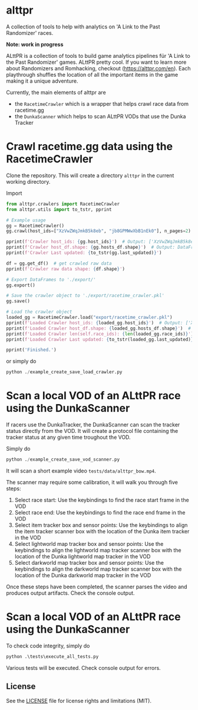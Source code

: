 # alttpr
A collection of tools to help with analytics on 'A Link to the Past Randomizer' races.

**Note: work in progress**

ALttPR is a collection of tools to build game analytics pipelines für 'A Link to the Past Randomizer' games.
ALttPR pretty cool. If you want to learn more about Randomizers and Romhacking, checkout  (https://alttpr.com/en).
Each playthrough shuffles the location of all the important items in the game making it a unique adventure.

Currently, the main elements of alttpr are
- the `RacetimeCrawler` which is a wrapper that helps crawl race data from racetime.gg
- the `DunkaScanner` which helps to scan ALttPR VODs that use the Dunka Tracker

<!---
This repository provides a library that's distributed by `pip` that you
use for building your own bots.  See the [documentation](https://hubotio.github.io/hubot/docs.html)
for details on getting up and running with your very own robot friend.
--->

# Crawl racetime.gg data using the RacetimeCrawler

Clone the repository. This will create a directory `alttpr` in the current working directory.

Import 

```py
from alttpr.crawlers import RacetimeCrawler
from alttpr.utils import to_tstr, pprint

# Example usage
gg = RacetimeCrawler()
gg.crawl(host_ids=["XzVwZWqJmkB5k8eb", "jb8GPMWwXbB1nEk0"], n_pages=2)  # crawl 

pprint(f'Crawler host_ids: {gg.host_ids}')  # Output: ['XzVwZWqJmkB5k8eb', 'jb8GPMWwXbB1nEk0']
pprint(f'Crawler host_df.shape: {gg.hosts_df.shape}')  # Output: DataFrame with combined hosts data
pprint(f'Crawler Last updated: {to_tstr(gg.last_updated)}')

df = gg.get_df()  # get crawled raw data
pprint(f'Crawler raw data shape: {df.shape}')

# Export DataFrames to './export/'
gg.export()

# Save the crawler object to './export/racetime_crawler.pkl'
gg.save()

# Load the crawler object
loaded_gg = RacetimeCrawler.load("export/racetime_crawler.pkl")
pprint(f'Loaded Crawler host_ids: {loaded_gg.host_ids}')  # Output: ['XzVwZWqJmkB5k8eb', 'jb8GPMWwXbB1nEk0']
pprint(f'Loaded Crawler host_df.shape: {loaded_gg.hosts_df.shape}')  # Output: DataFrame with combined hosts data
pprint(f'Loaded Crawler len(self.race_ids): {len(loaded_gg.race_ids)}')  # Output: DataFrame with combined hosts data
pprint(f'Loaded Crawler Last updated: {to_tstr(loaded_gg.last_updated)}')

pprint('Finished.')
```
or simply do

```py
python ./example_create_save_load_crawler.py
```

# Scan a local VOD of an ALttPR race using the DunkaScanner
If racers use the DunkaTracker, the DunkaScanner can scan the tracker status directly from the VOD. It will create a protocol file containing the tracker status at any given time troughout the VOD.

Simply do

```py
python ./example_create_save_vod_scanner.py
```

It will scan a short example video `tests/data/alttpr_bow.mp4`.

The scanner may require some calibration, it will walk you through five steps:
1) Select race start: Use the keybindings to find the race start frame in the VOD
2) Select race end: Use the keybindings to find the race end frame in the VOD
3) Select item tracker box and sensor points: Use the keybindings to align the item tracker scanner box with the location of the Dunka item tracker in the VOD
4) Select lightworld map tracker box and sensor points: Use the keybindings to align the lightworld map tracker scanner box with the location of the Dunka lightworld map tracker in the VOD
5) Select darkworld map tracker box and sensor points: Use the keybindings to align the darkworld map tracker scanner box with the location of the Dunka darkworld map tracker in the VOD

Once these steps have been completed, the scanner parses the video and produces output artifacts. Check the console output.

# Scan a local VOD of an ALttPR race using the DunkaScanner
To check code integrity, simply do

```py
python .\tests\execute_all_tests.py 
```

Various tests will be executed. Check console output for errors.

## License

See the [LICENSE](LICENSE.md) file for license rights and limitations (MIT).
